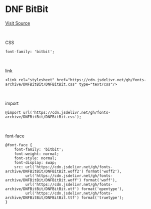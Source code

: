 # DNF BitBit

[Visit Source](https://df.nexon.com/df/data/font)

&nbsp;

CSS

```
font-family: 'bitbit';
```

&nbsp;

link

```
<link rel="stylesheet" href="https://cdn.jsdelivr.net/gh/fonts-archive/DNFBitBit/DNFBitBit.css" type="text/css"/>
```

&nbsp;

import

```
@import url('https://cdn.jsdelivr.net/gh/fonts-archive/DNFBitBit/DNFBitBit.css');
```

&nbsp;

font-face

```
@font-face {
    font-family: 'bitbit';
    font-weight: normal;
    font-style: normal;
    font-display: swap;
    src: url('https://cdn.jsdelivr.net/gh/fonts-archive/DNFBitBit/DNFBitBit.woff2') format('woff2'),
         url('https://cdn.jsdelivr.net/gh/fonts-archive/DNFBitBit/DNFBitBit.woff') format('woff'),
         url('https://cdn.jsdelivr.net/gh/fonts-archive/DNFBitBit/DNFBitBit.otf') format('opentype'),
         url('https://cdn.jsdelivr.net/gh/fonts-archive/DNFBitBit/DNFBitBit.ttf') format('truetype');
}
```
